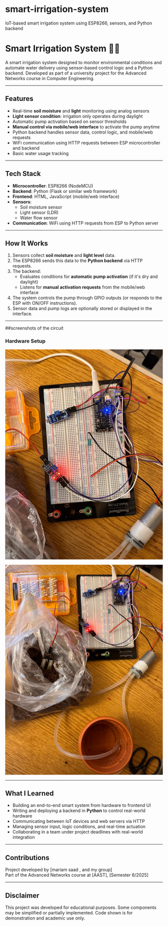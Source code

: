 # smart-irrigation-system
IoT-based smart irrigation system using ESP8266, sensors, and Python backend
# Smart Irrigation System 🌱💧

A smart irrigation system designed to monitor environmental conditions and automate water delivery using sensor-based control logic and a Python backend. Developed as part of a university project for the Advanced Networks course in Computer Engineering.

---

##  Features

- Real-time **soil moisture** and **light** monitoring using analog sensors
- **Light sensor condition**: irrigation only operates during daylight
- Automatic pump activation based on sensor thresholds
- **Manual control via mobile/web interface** to activate the pump anytime
- Python backend handles sensor data, control logic, and mobile/web requests
- WiFi communication using HTTP requests between ESP microcontroller and backend
- Basic water usage tracking

---

##  Tech Stack

- **Microcontroller**: ESP8266 (NodeMCU)
- **Backend**: Python (Flask or similar web framework)
- **Frontend**: HTML, JavaScript (mobile/web interface)
- **Sensors**:
  - Soil moisture sensor
  - Light sensor (LDR)
  - Water flow sensor
- **Communication**: WiFi using HTTP requests from ESP to Python server

---

##  How It Works

1. Sensors collect **soil moisture** and **light level** data.
2. The ESP8266 sends this data to the **Python backend** via HTTP requests.
3. The backend:
   - Evaluates conditions for **automatic pump activation** (if it's dry and daylight)
   - Listens for **manual activation requests** from the mobile/web interface
4. The system controls the pump through GPIO outputs (or responds to the ESP with ON/OFF instructions).
5. Sensor data and pump logs are optionally stored or displayed in the interface.

---

##screenshots of the circuit
  ### Hardware Setup  
![Hardware Setup](./circuit1.jpg)
  
![Hardware with the soil sensor](./circuit2.jpg)

---

##  What I Learned

- Building an end-to-end smart system from hardware to frontend UI
- Writing and deploying a backend in **Python** to control real-world hardware
- Communicating between IoT devices and web servers via HTTP
- Managing sensor input, logic conditions, and real-time actuation
- Collaborating in a team under project deadlines with real-world integration

---

##  Contributions

Project developed by [mariam saad , and my group]  
Part of the Advanced Networks course at [AAST], [Semester 6/2025]

---

##  Disclaimer

This project was developed for educational purposes. Some components may be simplified or partially implemented. Code shown is for demonstration and academic use only.

